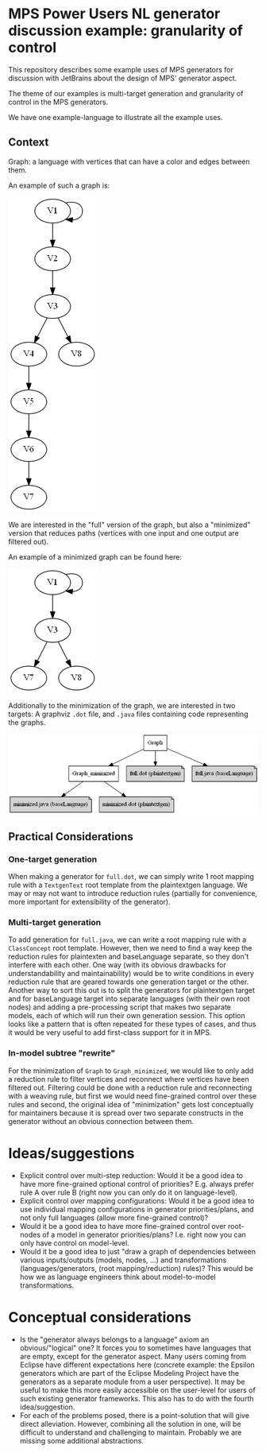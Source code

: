 # MPS Power Users NL generator discussion example: granularity of control

This repository describes some example uses of MPS generators for discussion with JetBrains about the design of MPS' generator aspect.

The theme of our examples is multi-target generation and granularity of control in the MPS generators.

We have one example-language to illustrate all the example uses.

## Context
Graph: a language with vertices that can have a color and edges between them.

An example of such a graph is:

![graph-example](pics/graph_full.dot.png)

We are interested in the "full" version of the graph, but also a "minimized" version that reduces paths (vertices with one input and one output are filtered out).

An example of a minimized graph can be found here:

![graph-example](pics/graph_minimized.dot.png)

Additionally to the minimization of the graph, we are interested in two targets: A graphviz `.dot` file, and `.java` files containing code representing the graphs.

![graph-example](pics/generation.dot.png)


## Practical Considerations
### One-target generation
When making a generator for `full.dot`, we can simply write 1 root mapping rule with a `TextgenText` root template from the plaintextgen language. We may or may not want to introduce reduction rules (partially for convenience, more important for extensibility of the generator).

### Multi-target generation
To add generation for `full.java`, we can write a root mapping rule with a `ClassConcept` root template. However, then we need to find a way keep the reduction rules for plaintexten and baseLanguage separate, so they don't interfere with each other. One way (with its obvious drawbacks for understandability and maintainability) would be to write conditions in every reduction rule that are geared towards one generation target or the other. Another way to sort this out is to split the generators for plaintextgen target and for baseLanguage target into separate languages (with their own root nodes) and adding a pre-processing script that makes two separate models, each of which will run their own generation session. This option looks like a pattern that is often repeated for these types of cases, and thus it would be very useful to add first-class support for it in MPS.

### In-model subtree "rewrite"
For the minimization of `Graph` to `Graph_minimized`, we would like to only add a reduction rule to filter vertices and reconnect where vertices have been filtered out. Filtering could be done with a reduction rule and reconnecting with a weaving rule, but first we would need fine-grained control over these rules and second, the original idea of "minimization" gets lost conceptually for maintainers because it is spread over two separate constructs in the generator without an obvious connection between them.

# Ideas/suggestions
* Explicit control over multi-step reduction: Would it be a good idea to have more fine-grained optional control of priorities? E.g. always prefer rule A over rule B (right now you can only do it on language-level).
* Explicit control over mapping configurations: Would it be a good idea to use individual mapping configurations in generator priorities/plans, and not only full languages (allow more fine-grained control)?
* Would it be a good idea to have more fine-grained control over root-nodes of a model in generator priorities/plans? I.e. right now you can only have control on model-level.
* Would it be a good idea to just "draw a graph of dependencies between various inputs/outputs (models, nodes, ...) and transformations (languages/generators, (root mapping/reduction) rules)? This would be how we as language engineers think about model-to-model transformations.

# Conceptual considerations
* Is the "generator always belongs to a language" axiom an obvious/"logical" one? It forces you to sometimes have languages that are empty, except for the generator aspect. Many users coming from Eclipse have different expectations here (concrete example: the Epsilon generators which are part of the Eclipse Modeling Project have the generators as a separate module from a user perspective). It may be useful to make this more easily accessible on the user-level for users of such existing generator frameworks. This also has to do with the fourth idea/suggestion.
* For each of the problems posed, there is a point-solution that will give direct alleviation. However, combining all the solution in one, will be difficult to understand and challenging to maintain. Probably we are missing some additional abstractions.